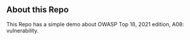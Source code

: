 ## About this Repo
This Repo has a simple demo about OWASP Top 1ß, 2021 edition, A08: vulnerability.